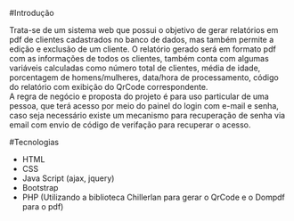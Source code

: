 #Introdução 

Trata-se de um sistema web que possui o objetivo de gerar relatórios em pdf de clientes cadastrados no banco de dados, mas também permite a edição e exclusão de um cliente. 
O relatório gerado será em formato pdf com as informações de todos os clientes, também conta com algumas variáveis calculadas como número total de clientes, média de idade, 
porcentagem de homens/mulheres, data/hora de processamento, código do relatório com exibição do QrCode correspondente.           
A regra de negócio e proposta do projeto é para uso particular de uma pessoa, que terá acesso por meio do painel do login com e-mail e senha, caso seja necessário existe um mecanismo para recuperação de senha via email 
com envio de código de verifação para recuperar o acesso.      

#Tecnologias 

- HTML
- CSS
- Java Script (ajax, jquery)
- Bootstrap 
- PHP (Utilizando a biblioteca Chillerlan para gerar o QrCode e o Dompdf para o pdf)     
